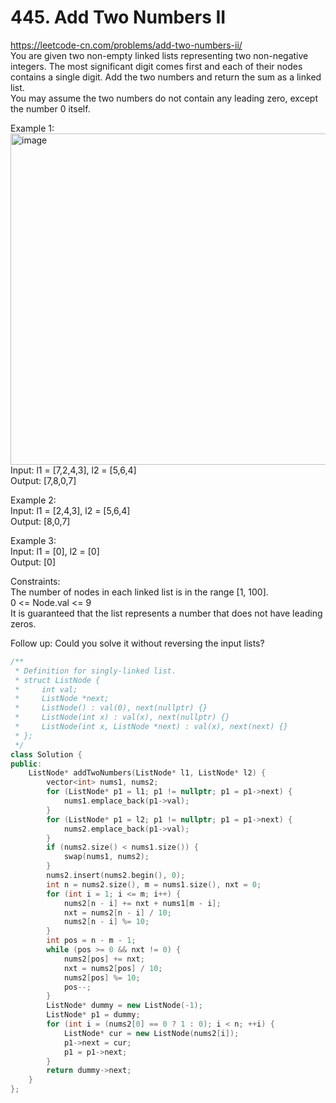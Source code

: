 # 445. Add Two Numbers II
https://leetcode-cn.com/problems/add-two-numbers-ii/  
You are given two non-empty linked lists representing two non-negative integers. The most significant digit comes first and each of their nodes contains a single digit. Add the two numbers and return the sum as a linked list.   
You may assume the two numbers do not contain any leading zero, except the number 0 itself.  

Example 1:  
<img width="530" alt="image" src="https://user-images.githubusercontent.com/60777462/161197921-0f7f15b8-8ffd-4e4b-875b-501f85fc0631.png">  
Input: l1 = [7,2,4,3], l2 = [5,6,4]  
Output: [7,8,0,7]  

Example 2:  
Input: l1 = [2,4,3], l2 = [5,6,4]  
Output: [8,0,7]  

Example 3:  
Input: l1 = [0], l2 = [0]  
Output: [0]  

Constraints:  
The number of nodes in each linked list is in the range [1, 100].  
0 <= Node.val <= 9  
It is guaranteed that the list represents a number that does not have leading zeros.  

Follow up: Could you solve it without reversing the input lists?  

``` cpp
/**
 * Definition for singly-linked list.
 * struct ListNode {
 *     int val;
 *     ListNode *next;
 *     ListNode() : val(0), next(nullptr) {}
 *     ListNode(int x) : val(x), next(nullptr) {}
 *     ListNode(int x, ListNode *next) : val(x), next(next) {}
 * };
 */
class Solution {
public:
    ListNode* addTwoNumbers(ListNode* l1, ListNode* l2) {
        vector<int> nums1, nums2;
        for (ListNode* p1 = l1; p1 != nullptr; p1 = p1->next) {
            nums1.emplace_back(p1->val);
        }
        for (ListNode* p1 = l2; p1 != nullptr; p1 = p1->next) {
            nums2.emplace_back(p1->val);
        }
        if (nums2.size() < nums1.size()) {
            swap(nums1, nums2);
        }
        nums2.insert(nums2.begin(), 0);
        int n = nums2.size(), m = nums1.size(), nxt = 0;
        for (int i = 1; i <= m; i++) {
            nums2[n - i] += nxt + nums1[m - i];
            nxt = nums2[n - i] / 10;
            nums2[n - i] %= 10;
        }
        int pos = n - m - 1;
        while (pos >= 0 && nxt != 0) {
            nums2[pos] += nxt;
            nxt = nums2[pos] / 10;
            nums2[pos] %= 10;
            pos--;
        }
        ListNode* dummy = new ListNode(-1);
        ListNode* p1 = dummy;
        for (int i = (nums2[0] == 0 ? 1 : 0); i < n; ++i) {
            ListNode* cur = new ListNode(nums2[i]);
            p1->next = cur;
            p1 = p1->next;
        }
        return dummy->next;
    }
};
```

